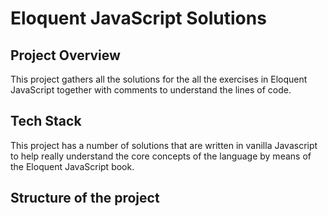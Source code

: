 # Eloquent JavaScript Solutions
## Project Overview

This project gathers all the solutions for the all the exercises in Eloquent JavaScript together with comments to understand the lines of code.

## Tech Stack

This project has a number of solutions that are written in vanilla Javascript to help really understand the core concepts of the language by means of the Eloquent JavaScript book.

## Structure of the project